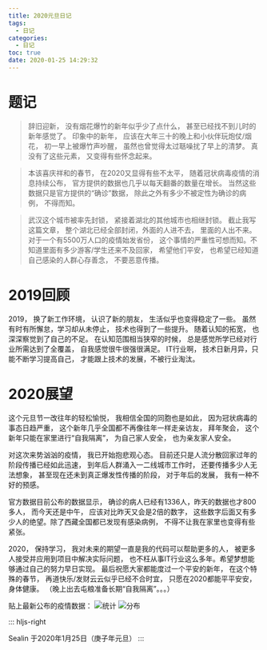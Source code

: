 ```yaml
---
title: 2020元旦日记
tags:
  - 日记
categories:
  - 日记
toc: true
date: 2020-01-25 14:29:32
---
```


# 题记
> 辞旧迎新， 没有烟花爆竹的新年似乎少了点什么， 甚至已经找不到儿时的新年感觉了。 印象中的新年， 应该在大年三十的晚上和小伙伴玩炮仗/烟花， 初一早上被爆竹声吵醒， 虽然也曾觉得太过聒噪扰了早上的清梦。 真没有了这些元素， 又变得有些怀念起来。

> 本该喜庆祥和的春节， 在2020又显得有些不太平， 随着冠状病毒疫情的消息持续公布， 官方提供的数据也几乎以每天翻番的数量在增长。 当然这些数据只是官方提供的“确诊”数据， 除此之外有多少不被定性为确诊的病例， 不得而知。

> 武汉这个城市被率先封锁， 紧接着湖北的其他城市也相继封锁。 截止我写这篇文章， 整个湖北已经全部封闭，外面的人进不去， 里面的人出不来。 对于一个有5500万人口的疫情始发省份， 这个事情的严重性可想而知。不知道里面有多少游客/学生还来不及回家， 希望他们平安， 也希望已经知道自己感染的人群心存善念， 不要恶意传播。

# 2019回顾
2019， 换了新工作环境， 认识了新的朋友， 生活似乎也变得稳定了一些。 虽然有时有所懈怠，学习却从未停止， 技术也得到了一些提升。 随着认知的拓宽， 也深深察觉到了自己的不足。 在认知范围相当狭窄的时候， 总是感觉所学已经对行业所需达到了全覆盖， 自我感觉很牛很强很满足。 IT行业啊， 技术日新月异，只能不断学习提高自己， 才能跟上技术的发展，不被行业淘汰。

# 2020展望
这个元旦节一改往年的轻松愉悦， 我相信全国的同胞也是如此， 因为冠状病毒的事态日趋严重， 这个新年几乎全国都不再像往年一样走亲访友， 拜年聚会， 这个新年只能在家里进行“自我隔离”， 为自己家人安全， 也为亲友家人安全。

对这次来势汹汹的疫情， 我已开始抱悲观心态。 目前还只是人流分散回家过年的阶段传播已经如此迅速， 到年后人群涌入一二线城市工作时， 还要传播多少人无法想象， 甚至现在还未到真正爆发性传播的阶段， 对于年后的发展， 我有一种不好的预感。

官方数据目前公布的数据显示， 确诊的病人已经有1336人，昨天的数据也才800多人， 而今天还是中午， 应该对比昨天又会是2倍的数字， 这些数字后面又有多少人的绝望。除了西藏全国都已发现有感染病例， 不得不让我在家里也变得有些紧张。

2020， 保持学习， 我对未来的期望一直是我的代码可以帮助更多的人， 被更多人接受并应用到项目中解决实际问题， 也不枉从事IT行业这么多年。希望梦想能够通过自己的努力早日实现。
最后祝愿大家都能度过一个平安的新年， 在这个特殊的春节， 再道快乐/发财云云似乎已经不合时宜， 只愿在2020都能平平安安，身体健康。 
（晚上出去屯粮准备长期“自我隔离”。。。）

贴上最新公布的疫情数据：
![统计](/images/2020/01/25/3ddd91a0-3f3c-11ea-a75b-1331aa257ec5.png)
![分布](/images/2020/01/25/30aa3470-3f3c-11ea-a75b-1331aa257ec5.png)

::: hljs-right

Sealin
于2020年1月25日（庚子年元旦）
:::